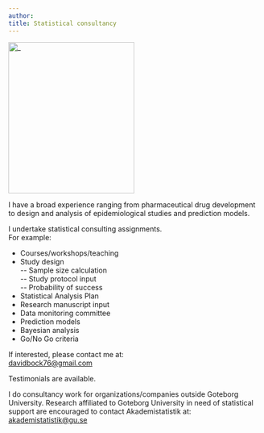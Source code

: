 ```yaml
---
author:
title: Statistical consultancy
---
```


<img src="/./statistical_consultancy_files/påmig3.JPG" alt="_" width="250px" height="300px"/>

I have a broad experience ranging from pharmaceutical drug development to design and analysis of epidemiological studies and prediction models. 
                                                          
I undertake statistical consulting assignments.                                            
For example: 
-	Courses/workshops/teaching
-	Study design                                       
--	Sample size calculation                         
--	Study protocol input                           
--	Probability of success                        
-	Statistical Analysis Plan                     
-	Research manuscript input                              
-	Data monitoring committee                                               
- Prediction models
- Bayesian analysis
- Go/No Go criteria

If interested, please contact me at:                                         
davidbock76@gmail.com     
                                                             
Testimonials are available. 

I do consultancy work for organizations/companies outside Goteborg University. Research affiliated to Goteborg University in need of statistical support are encouraged to contact Akademistatistik at: 
akademistatistik@gu.se
